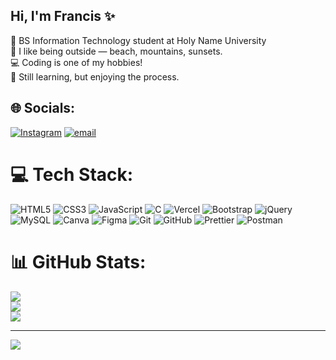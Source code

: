 ## Hi, I'm Francis ✨

🧠 BS Information Technology student at Holy Name University<br/>
🌄 I like being outside — beach, mountains, sunsets.<br/>
💻 Coding is one of my hobbies!<br/>
🌱 Still learning, but enjoying the process. 


## 🌐 Socials:
[![Instagram](https://img.shields.io/badge/Instagram-%23E4405F.svg?logo=Instagram&logoColor=white)](https://instagram.com/frncs.ge) [![email](https://img.shields.io/badge/Email-D14836?logo=gmail&logoColor=white)](mailto:francisge527@gmail.com) 

# 💻 Tech Stack:
![HTML5](https://img.shields.io/badge/html5-%23E34F26.svg?style=for-the-badge&logo=html5&logoColor=white) ![CSS3](https://img.shields.io/badge/css3-%231572B6.svg?style=for-the-badge&logo=css3&logoColor=white) ![JavaScript](https://img.shields.io/badge/javascript-%23323330.svg?style=for-the-badge&logo=javascript&logoColor=%23F7DF1E) ![C](https://img.shields.io/badge/c-%2300599C.svg?style=for-the-badge&logo=c&logoColor=white) ![Vercel](https://img.shields.io/badge/vercel-%23000000.svg?style=for-the-badge&logo=vercel&logoColor=white) ![Bootstrap](https://img.shields.io/badge/bootstrap-%238511FA.svg?style=for-the-badge&logo=bootstrap&logoColor=white) ![jQuery](https://img.shields.io/badge/jquery-%230769AD.svg?style=for-the-badge&logo=jquery&logoColor=white) ![MySQL](https://img.shields.io/badge/mysql-4479A1.svg?style=for-the-badge&logo=mysql&logoColor=white) ![Canva](https://img.shields.io/badge/Canva-%2300C4CC.svg?style=for-the-badge&logo=Canva&logoColor=white) ![Figma](https://img.shields.io/badge/figma-%23F24E1E.svg?style=for-the-badge&logo=figma&logoColor=white) ![Git](https://img.shields.io/badge/git-%23F05033.svg?style=for-the-badge&logo=git&logoColor=white) ![GitHub](https://img.shields.io/badge/github-%23121011.svg?style=for-the-badge&logo=github&logoColor=white) ![Prettier](https://img.shields.io/badge/prettier-%23F7B93E.svg?style=for-the-badge&logo=prettier&logoColor=black) ![Postman](https://img.shields.io/badge/Postman-FF6C37?style=for-the-badge&logo=postman&logoColor=white)
# 📊 GitHub Stats:
![](https://github-readme-stats.vercel.app/api?username=frncsge&theme=transparent&hide_border=false&include_all_commits=false&count_private=false)<br/>
![](https://nirzak-streak-stats.vercel.app/?user=frncsge&theme=transparent&hide_border=false)<br/>
![](https://github-readme-stats.vercel.app/api/top-langs/?username=frncsge&theme=transparent&hide_border=false&include_all_commits=false&count_private=false&layout=compact)

---
[![](https://visitcount.itsvg.in/api?id=frncsge&icon=0&color=0)](https://visitcount.itsvg.in)

<!-- Proudly created with GPRM ( https://gprm.itsvg.in ) -->
